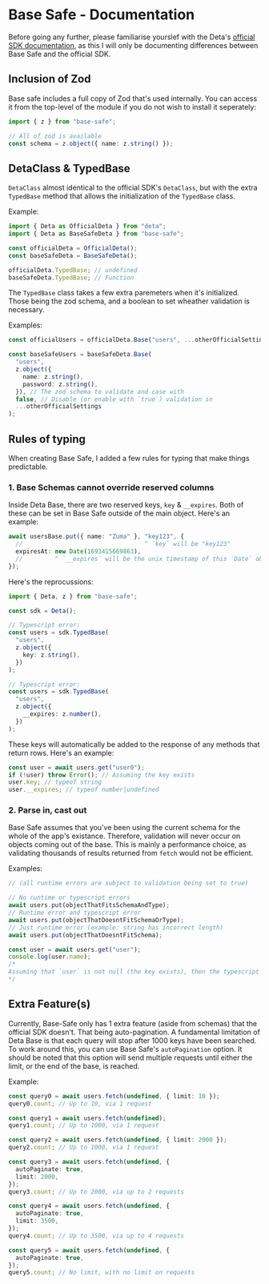 # Base Safe - Documentation

Before going any further, please familiarise yourslef with the Deta's [official SDK documentation](https://deta.space/docs/en/build/reference/http-api/base), as this I will only be documenting differences between Base Safe and the official SDK.

## Inclusion of Zod

Base safe includes a full copy of Zod that's used internally. You can access it from the top-level of the module if you do not wish to install it seperately:

```ts
import { z } from "base-safe";

// All of zod is available
const schema = z.object({ name: z.string() });
```

## DetaClass & TypedBase

`DetaClass` almost identical to the official SDK's `DetaClass`, but with the extra `TypedBase` method that allows the initialization of the `TypedBase` class.

Example:

```ts
import { Deta as OfficialDeta } from "deta";
import { Deta as BaseSafeDeta } from "base-safe";

const officialDeta = OfficialDeta();
const baseSafeDeta = BaseSafeDeta();

officialDeta.TypedBase; // undefined
baseSafeDeta.TypedBase; // Function
```

The `TypedBase` class takes a few extra paremeters when it's initialized. Those being the zod schema, and a boolean to set wheather validation is necessary.

Examples:

```ts
const officialUsers = officialDeta.Base("users", ...otherOfficialSettings);

const baseSafeUsers = baseSafeDeta.Base(
  "users",
  z.object({
    name: z.string(),
    password: z.string(),
  }), // The zod schema to validate and case with
  false, // Disable (or enable with `true`) validation in
  ...otherOfficialSettings
);
```

## Rules of typing

When creating Base Safe, I added a few rules for typing that make things predictable.

### 1. Base Schemas cannot override reserved columns

Inside Deta Base, there are two reserved keys, `key` & `__expires`. Both of these can be set in Base Safe outside of the main object. Here's an example:

```ts
await usersBase.put({ name: "Zuma" }, "key123", {
  //                                  ^ `key` will be "key123"
  expiresAt: new Date(1693415669863),
  //         ^ `__expires` will be the unix timestamp of this `Date` object
});
```

Here's the reprocussions:

```ts
import { Deta, z } from "base-safe";

const sdk = Deta();

// Typescript error:
const users = sdk.TypedBase(
  "users",
  z.object({
    key: z.string(),
  })
);

// Typescript error:
const users = sdk.TypedBase(
  "users",
  z.object({
    __expires: z.number(),
  })
);
```

These keys will automatically be added to the response of any methods that return rows. Here's an example:

```ts
const user = await users.get("user0");
if (!user) throw Error(); // Assuming the key exists
user.key; // typeof string
user.__expires; // typeof number|undefined
```

### 2. Parse in, cast out

Base Safe assumes that you've been using the current schema for the whole of the app's existance. Therefore, validation will never occur on objects coming out of the base. This is mainly a performance choice, as validating thousands of results returned from `fetch` would not be efficient.

Examples:

```ts
// (all runtime errors are subject to validation being set to true)

// No runtime or typescript errors
await users.put(objectThatFitsSchemaAndType);
// Runtime error and typescript error
await users.put(objectThatDoesntFitSchemaOrType);
// Just runtime error (example: string has incorrect length)
await users.put(objectThatDoesntFitSchema);
```

```ts
const user = await users.get("user");
console.log(user.name);
/*
Assuming that `user` is not null (the key exists), then the typescript types would state that `user.name` is a string. However, if the record was added through the Deta Base UI, or the official Deta Base SDK, then it could be anything.
*/
```

## Extra Feature(s)

Currently, Base-Safe only has 1 extra feature (aside from schemas) that the official SDK doesn't. That being auto-pagination. A fundamental limitation of Deta Base is that each query will stop after 1000 keys have been searched. To work around this, you can use Base Safe's `autoPagination` option. It should be noted that this option will send multiple requests until either the limit, or the end of the base, is reached.

Example:

```ts
const query0 = await users.fetch(undefined, { limit: 10 });
query0.count; // Up to 10, via 1 request

const query1 = await users.fetch(undefined);
query1.count; // Up to 1000, via 1 request

const query2 = await users.fetch(undefined, { limit: 2000 });
query2.count; // Up to 1000, via 1 request

const query3 = await users.fetch(undefined, {
  autoPaginate: true,
  limit: 2000,
});
query3.count; // Up to 2000, via up to 2 requests

const query4 = await users.fetch(undefined, {
  autoPaginate: true,
  limit: 3500,
});
query4.count; // Up to 3500, via up to 4 requests

const query5 = await users.fetch(undefined, {
  autoPaginate: true,
});
query5.count; // No limit, with no limit on requests
```
